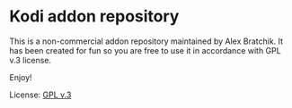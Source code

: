 # Kodi addon repository

This is a non-commercial addon repository maintained by Alex Bratchik.
It has been created for fun so you are free to use it in  accordance 
with GPL v.3 license.

Enjoy!

License: [GPL v.3](http://www.gnu.org/copyleft/gpl.html)